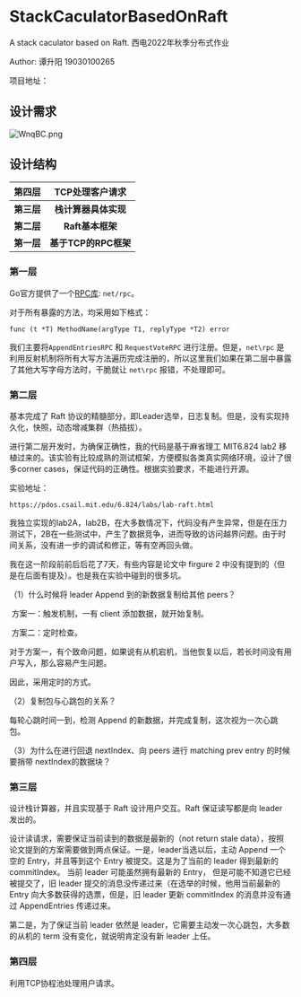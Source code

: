 # StackCaculatorBasedOnRaft
 A stack caculator based on Raft. 西电2022年秋季分布式作业

Author: 谭升阳 19030100265



项目地址：



## 设计需求

![WnqBC.png](https://s1.328888.xyz/2022/06/05/WnqBC.png)



## 设计结构

| **第四层** | **TCP处理客户请求**  |
| :--------: | :------------------: |
| **第三层** | **栈计算器具体实现** |
| **第二层** |   **Raft基本框架**   |
| **第一层** | **基于TCP的RPC框架** |

### 第一层

Go官方提供了一个[RPC库](https://golang.org/pkg/net/rpc/): `net/rpc`。

对于所有暴露的方法，均采用如下格式：

```
func (t *T) MethodName(argType T1, replyType *T2) error
```

我们主要将`AppendEntriesRPC` 和 `RequestVoteRPC` 进行注册。但是，`net\rpc` 是利用反射机制将所有大写方法遍历完成注册的，所以这里我们如果在第二层中暴露了其他大写字母方法时，干脆就让 `net\rpc` 报错，不处理即可。

### 第二层

基本完成了 Raft 协议的精髓部分，即Leader选举，日志复制。但是，没有实现持久化，快照，动态增减集群（热插拔）。

进行第二层开发时，为确保正确性，我的代码是基于麻省理工 MIT6.824 lab2 移植过来的。该实验有比较成熟的测试框架，方便模拟各类真实网络环境，设计了很多corner cases，保证代码的正确性。根据实验要求，不能进行开源。

实验地址：

```
https://pdos.csail.mit.edu/6.824/labs/lab-raft.html
```

我独立实现的lab2A，lab2B，在大多数情况下，代码没有产生异常，但是在压力测试下，2B在一些测试中，产生了数据竞争，进而导致的访问越界问题。由于时间关系，没有进一步的调试和修正，等有空再回头做。

我在这一阶段前前后后花了7天，有些内容是论文中 firgure 2 中没有提到的（但是在后面有提及）。也是我在实验中碰到的很多坑。

（1）什么时候将 leader Append 到的新数据复制给其他 peers？

​	方案一：触发机制，一有 client 添加数据，就开始复制。

​	方案二：定时检查。

对于方案一，有个致命问题，如果说有从机宕机，当他恢复以后，若长时间没有用户写入，那么容易产生问题。

因此，采用定时的方式。

（2）复制包与心跳包的关系？

每轮心跳时间一到，检测 Append 的新数据，并完成复制，这次视为一次心跳包。

（3）为什么在进行回退 nextIndex、向 peers 进行 matching prev entry 的时候要捎带 nextIndex的数据块？

### 第三层

设计栈计算器，并且实现基于 Raft 设计用户交互。Raft 保证读写都是向 leader 发出的。

设计读请求，需要保证当前读到的数据是最新的（not return stale data），按照论文提到的方案需要做到两点保证。一是，leader当选以后，主动 Append 一个空的 Entry，并且等到这个 Entry 被提交。这是为了当前的 leader 得到最新的 commitIndex。 当前 leader 可能虽然拥有最新的 Entry， 但是可能不知道它已经被提交了，旧 leader 提交的消息没传递过来（在选举的时候，他用当前最新的 Entry 向大多数获得的选票，但是，旧 leader 更新 commitIndex 的消息并没有通过 AppendEntries 传递过来。

第二是，为了保证当前 leader 依然是 leader，它需要主动发一次心跳包，大多数的从机的 term 没有变化，就说明肯定没有新 leader 上任。

### 第四层

利用TCP协程池处理用户请求。
